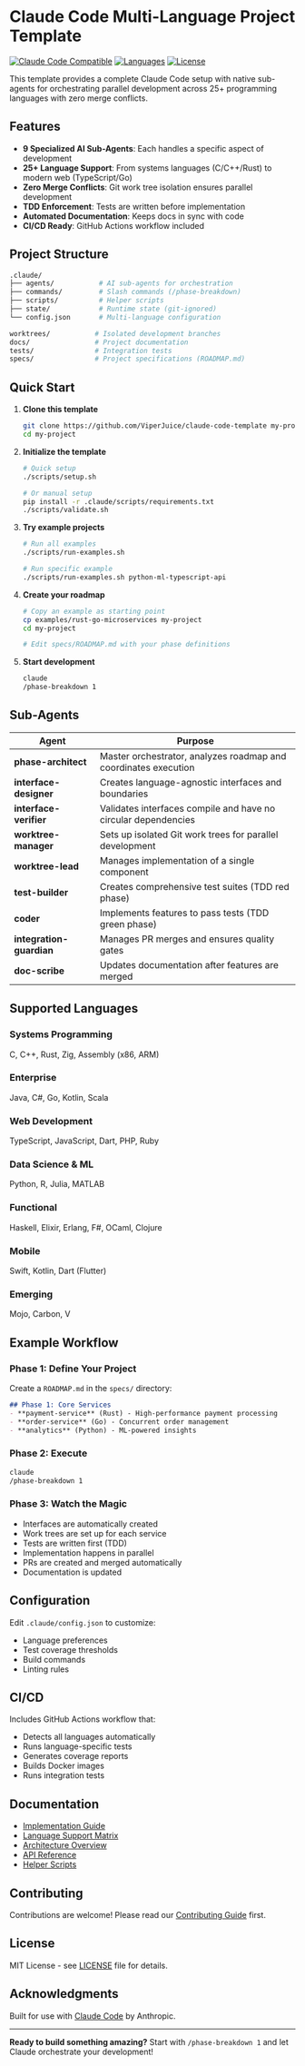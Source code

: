# Claude Code Multi-Language Project Template

[![Claude Code Compatible](https://img.shields.io/badge/Claude%20Code-Compatible-blue)](https://docs.anthropic.com/en/docs/claude-code/)
[![Languages](https://img.shields.io/badge/Languages-25%2B-green)](docs/languages.md)
[![License](https://img.shields.io/badge/License-MIT-yellow)](LICENSE)

This template provides a complete Claude Code setup with native sub-agents for orchestrating parallel development across 25+ programming languages with zero merge conflicts.

## Features

- **9 Specialized AI Sub-Agents**: Each handles a specific aspect of development
- **25+ Language Support**: From systems languages (C/C++/Rust) to modern web (TypeScript/Go)
- **Zero Merge Conflicts**: Git work tree isolation ensures parallel development
- **TDD Enforcement**: Tests are written before implementation
- **Automated Documentation**: Keeps docs in sync with code
- **CI/CD Ready**: GitHub Actions workflow included

## Project Structure

```bash
.claude/
├── agents/           # AI sub-agents for orchestration
├── commands/         # Slash commands (/phase-breakdown)
├── scripts/          # Helper scripts
├── state/            # Runtime state (git-ignored)
└── config.json       # Multi-language configuration

worktrees/           # Isolated development branches
docs/                # Project documentation
tests/               # Integration tests
specs/               # Project specifications (ROADMAP.md)
```

## Quick Start

1. **Clone this template**

   ```bash
   git clone https://github.com/ViperJuice/claude-code-template my-project
   cd my-project
   ```

2. **Initialize the template**

   ```bash
   # Quick setup
   ./scripts/setup.sh
   
   # Or manual setup
   pip install -r .claude/scripts/requirements.txt
   ./scripts/validate.sh
   ```

3. **Try example projects**

   ```bash
   # Run all examples
   ./scripts/run-examples.sh
   
   # Run specific example
   ./scripts/run-examples.sh python-ml-typescript-api
   ```

4. **Create your roadmap**

   ```bash
   # Copy an example as starting point
   cp examples/rust-go-microservices my-project
   cd my-project
   
   # Edit specs/ROADMAP.md with your phase definitions
   ```

5. **Start development**

   ```bash
   claude
   /phase-breakdown 1
   ```

## Sub-Agents

| Agent | Purpose |
|-------|---------|
| **phase-architect** | Master orchestrator, analyzes roadmap and coordinates execution |
| **interface-designer** | Creates language-agnostic interfaces and boundaries |
| **interface-verifier** | Validates interfaces compile and have no circular dependencies |
| **worktree-manager** | Sets up isolated Git work trees for parallel development |
| **worktree-lead** | Manages implementation of a single component |
| **test-builder** | Creates comprehensive test suites (TDD red phase) |
| **coder** | Implements features to pass tests (TDD green phase) |
| **integration-guardian** | Manages PR merges and ensures quality gates |
| **doc-scribe** | Updates documentation after features are merged |

## Supported Languages

### Systems Programming

C, C++, Rust, Zig, Assembly (x86, ARM)

### Enterprise

Java, C#, Go, Kotlin, Scala

### Web Development

TypeScript, JavaScript, Dart, PHP, Ruby

### Data Science & ML

Python, R, Julia, MATLAB

### Functional

Haskell, Elixir, Erlang, F#, OCaml, Clojure

### Mobile

Swift, Kotlin, Dart (Flutter)

### Emerging

Mojo, Carbon, V

## Example Workflow

### Phase 1: Define Your Project

Create a `ROADMAP.md` in the `specs/` directory:

```markdown
## Phase 1: Core Services
- **payment-service** (Rust) - High-performance payment processing
- **order-service** (Go) - Concurrent order management
- **analytics** (Python) - ML-powered insights
```

### Phase 2: Execute

```bash
claude
/phase-breakdown 1
```

### Phase 3: Watch the Magic

- Interfaces are automatically created
- Work trees are set up for each service
- Tests are written first (TDD)
- Implementation happens in parallel
- PRs are created and merged automatically
- Documentation is updated

## Configuration

Edit `.claude/config.json` to customize:

- Language preferences
- Test coverage thresholds
- Build commands
- Linting rules

## CI/CD

Includes GitHub Actions workflow that:

- Detects all languages automatically
- Runs language-specific tests
- Generates coverage reports
- Builds Docker images
- Runs integration tests

## Documentation

- [Implementation Guide](docs/implementation-guide.md)
- [Language Support Matrix](docs/languages.md)
- [Architecture Overview](docs/architecture/README.md)
- [API Reference](docs/api/README.md)
- [Helper Scripts](docs/helpers.md)

## Contributing

Contributions are welcome! Please read our [Contributing Guide](CONTRIBUTING.md) first.

## License

MIT License - see [LICENSE](LICENSE) file for details.

## Acknowledgments

Built for use with [Claude Code](https://docs.anthropic.com/en/docs/claude-code/) by Anthropic.

---

**Ready to build something amazing?** Start with `/phase-breakdown 1` and let Claude orchestrate your development!